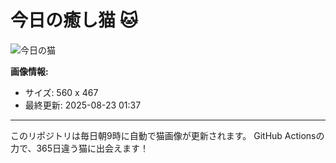 # 今日の癒し猫 🐱

![今日の猫](https://cdn2.thecatapi.com/images/dcl.jpg)

**画像情報:**
- サイズ: 560 x 467
- 最終更新: 2025-08-23 01:37

---

このリポジトリは毎日朝9時に自動で猫画像が更新されます。
GitHub Actionsの力で、365日違う猫に出会えます！
